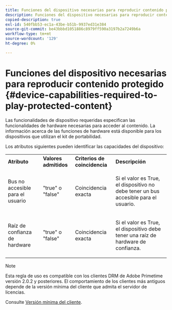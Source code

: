 ```yaml
---
title: Funciones del dispositivo necesarias para reproducir contenido protegido
description: Funciones del dispositivo necesarias para reproducir contenido protegido
copied-description: true
exl-id: 540fbb53-ec1a-43be-b51b-9937ed31e384
source-git-commit: be43bbbd1051886c8979ff590a3197b2a7249b6a
workflow-type: tm+mt
source-wordcount: '129'
ht-degree: 0%

---
```


# Funciones del dispositivo necesarias para reproducir contenido protegido {#device-capabilities-required-to-play-protected-content}

Las funcionalidades de dispositivo requeridas especifican las funcionalidades de hardware necesarias para acceder al contenido. La información acerca de las funciones de hardware está disponible para los dispositivos que utilizan el kit de portabilidad.

Los atributos siguientes pueden identificar las capacidades del dispositivo:

<table id="table_v3n_fks_n4"> 
 <tbody> 
  <tr> 
   <td><b>Atributo</b> </td> 
   <td><b>Valores admitidos</b> </td> 
   <td><b>Criterios de coincidencia</b> </td> 
   <td><b>Descripción</b> </td> 
  </tr> 
  <tr> 
   <td colname="1" class="- topic/entry "> <p class="- topic/p ">Bus no accesible para el usuario </p> </td> 
   <td colname="2" class="- topic/entry "> <p class="- topic/p ">"true" o "false" </p> </td> 
   <td colname="3" class="- topic/entry "> <p class="- topic/p ">Coincidencia exacta </p> </td> 
   <td colname="4" class="- topic/entry "> <p class="- topic/p ">Si el valor es True, el dispositivo no debe tener un bus accesible para el usuario. </p> </td> 
  </tr> 
  <tr> 
   <td colname="1" class="- topic/entry "> <p class="- topic/p ">Raíz de confianza de hardware </p> </td> 
   <td colname="2" class="- topic/entry "> <p class="- topic/p ">"true" o "false" </p> </td> 
   <td colname="3" class="- topic/entry "> <p class="- topic/p ">Coincidencia exacta </p> </td> 
   <td colname="4" class="- topic/entry "> <p class="- topic/p ">Si el valor es True, el dispositivo debe tener una raíz de hardware de confianza. </p> </td> 
  </tr> 
 </tbody> 
</table>

>[!NOTE]
>
>Esta regla de uso es compatible con los clientes DRM de Adobe Primetime versión 2.0.2 y posteriores. El comportamiento de los clientes más antiguos depende de la versión mínima del cliente que admita el servidor de licencias.
>
>Consulte [Versión mínima del cliente](../../../../protecting-content/setting-up-the-sdk/setup-dev-env.md).
